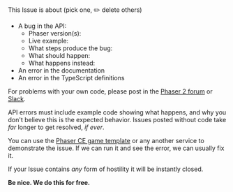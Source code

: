 This Issue is about (pick one, ✏️ delete others)

* A bug in the API:
  * Phaser version(s):
  * Live example:
  * What steps produce the bug:
  * What should happen:
  * What happens instead:
* An error in the documentation
* An error in the TypeScript definitions

For problems with your own code, please post in the [Phaser 2 forum](https://phaser.discourse.group/c/phaser2) or [Slack](https://phaser.io/community/slack).

API errors must include example code showing what happens, and why you don't believe this is the expected behavior. Issues posted without code take _far_ longer to get resolved, _if ever_.

You can use the [Phaser CE game template](http://codepen.io/pen?template=vyKJvw) or any another service to demonstrate the issue. If we can run it and see the error, we can usually fix it.

If your Issue contains _any_ form of hostility it will be instantly closed.

**Be nice. We do this for free.**
